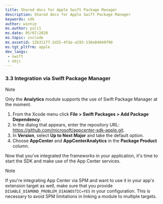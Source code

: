 ```yaml
---
title: Shared docs for Apple Swift Package Manager
description: Shared docs for Apple Swift Package Manager
keywords: sdk
author: winnie
ms.author: yuli1
ms.date: 05/07/2020
ms.topic: include
ms.assetid: 12b31177-2d25-4fda-a193-136e84049f90
ms.tgt_pltfrm: apple
dev_langs:  
 - swift
 - objc
---
```


### 3.3 Integration via Swift Package Manager

> [!NOTE]
> Only the **Analytics** module supports the use of Swift Package Manager at the moment.

1. From the Xcode menu click **File > Swift Packages > Add Package Dependency**.
1. In the dialog that appears, enter the repository URL: https://github.com/microsoft/appcenter-sdk-apple.git.
1. In **Version**, select **Up to Next Major** and take the default option.
1. Choose **AppCenter** and **AppCenterAnalytics** in the **Package Product** column.

Now that you've integrated the frameworks in your application, it's time to start the SDK and make use of the App Center services.

> [!NOTE]
> If you're integrating App Center via SPM and want to use it in your app's extension target as well, make sure that you provide `DISABLE_DIAMOND_PROBLEM_DIAGNOSTIC=YES` in your configuration. This is necessary to avoid SPM limitations in linking a module to multiple targets.
